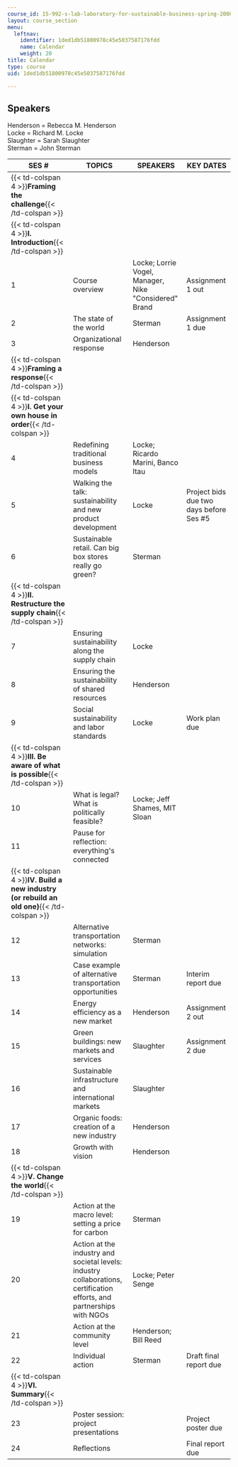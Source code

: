 ```yaml
---
course_id: 15-992-s-lab-laboratory-for-sustainable-business-spring-2008
layout: course_section
menu:
  leftnav:
    identifier: 1ded1db51800978c45e5037587176fdd
    name: Calendar
    weight: 20
title: Calendar
type: course
uid: 1ded1db51800978c45e5037587176fdd

---
```


Speakers
--------

Henderson = Rebecca M. Henderson  
Locke = Richard M. Locke  
Slaughter = Sarah Slaughter  
Sterman = John Sterman

| SES # | TOPICS | SPEAKERS | KEY DATES |
| --- | --- | --- | --- |
| {{< td-colspan 4 >}}**Framing the challenge**{{< /td-colspan >}} ||||
| {{< td-colspan 4 >}}**I. Introduction**{{< /td-colspan >}} ||||
| 1 | Course overview | Locke; Lorrie Vogel, Manager, Nike "Considered" Brand | Assignment 1 out |
| 2 | The state of the world | Sterman | Assignment 1 due |
| 3 | Organizational response | Henderson | &nbsp; |
| {{< td-colspan 4 >}}**Framing a response**{{< /td-colspan >}} ||||
| {{< td-colspan 4 >}}**I. Get your own house in order**{{< /td-colspan >}} ||||
| 4 | Redefining traditional business models | Locke; Ricardo Marini, Banco Itau | &nbsp; |
| 5 | Walking the talk: sustainability and new product development | Locke | Project bids due two days before Ses #5 |
| 6 | Sustainable retail. Can big box stores really go green? | Sterman | &nbsp; |
| {{< td-colspan 4 >}}**II. Restructure the supply chain**{{< /td-colspan >}} ||||
| 7 | Ensuring sustainability along the supply chain | Locke | &nbsp; |
| 8 | Ensuring the sustainability of shared resources | Henderson | &nbsp; |
| 9 | Social sustainability and labor standards | Locke | Work plan due |
| {{< td-colspan 4 >}}**III. Be aware of what is possible**{{< /td-colspan >}} ||||
| 10 | What is legal? What is politically feasible? | Locke; Jeff Shames, MIT Sloan | &nbsp; |
| 11 | Pause for reflection: everything's connected | &nbsp; |
| {{< td-colspan 4 >}}**IV. Build a new industry (or rebuild an old one)**{{< /td-colspan >}} ||||
| 12 | Alternative transportation networks: simulation | Sterman | &nbsp; |
| 13 | Case example of alternative transportation opportunities | Sterman | Interim report due |
| 14 | Energy efficiency as a new market | Henderson | Assignment 2 out |
| 15 | Green buildings: new markets and services | Slaughter | Assignment 2 due |
| 16 | Sustainable infrastructure and international markets | Slaughter | &nbsp; |
| 17 | Organic foods: creation of a new industry | Henderson | &nbsp; |
| 18 | Growth with vision | Henderson | &nbsp; |
| {{< td-colspan 4 >}}**V. Change the world**{{< /td-colspan >}} ||||
| 19 | Action at the macro level: setting a price for carbon | Sterman | &nbsp; |
| 20 | Action at the industry and societal levels: industry collaborations, certification efforts, and partnerships with NGOs | Locke; Peter Senge | &nbsp; |
| 21 | Action at the community level | Henderson; Bill Reed | &nbsp; |
| 22 | Individual action | Sterman | Draft final report due |
| {{< td-colspan 4 >}}**VI. Summary**{{< /td-colspan >}} ||||
| 23 | Poster session: project presentations | &nbsp; | Project poster due |
| 24 | Reflections | &nbsp; | Final report due